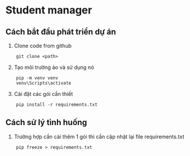 # Student manager

## Cách bắt đầu phát triển dự án

1. Clone code from github

```command
    git clone <path>
```

2. Tạo môi trường ảo và sử dụng nó

```command
    pip -m venv venv
    venv\Scripts\activate
```

3. Cài đặt các gói cần thiết

```command
    pip install -r requirements.txt
```

## Cách sử lý tình huống

1. Trường hợp cần cài thêm 1 gói thì cần cập nhật lại file requirements.txt

```command
    pip freeze > requirements.txt
```

